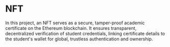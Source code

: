 # NFT
In this project, an NFT serves as a secure, tamper-proof academic certificate on the Ethereum blockchain. It ensures transparent, decentralized verification of student credentials, linking certificate details to the student's wallet for global, trustless authentication and ownership.
